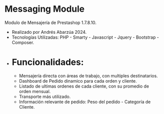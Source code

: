 # Messaging Module
 Modulo de Mensajería de Prestashop 1.7.8.10.
 - Realizado por Andrés Abarzúa 2024.
 - Tecnologías Utilizadas: PHP - Smarty - Javascript - Jquery - Bootstrap - Composer.
 - # Funcionalidades:
     - Mensajería directa con áreas de trabajo, con multiples destinatarios.
     - Dashboard de Pedido dinamico para cada orden y cliente.
     - Listado de ultimas ordenes de cada cliente, con su promedio de orden mensual.
     - Transporte más utilizado.
     - Información relevante de pedido: Peso del pedido - Categoría de Cliente.
